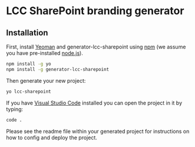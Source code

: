 # LCC SharePoint branding generator

## Installation

First, install [Yeoman](http://yeoman.io) and generator-lcc-sharepoint using [npm](https://www.npmjs.com/) (we assume you have pre-installed [node.js](https://nodejs.org/)).

```bash
npm install -g yo
npm install -g generator-lcc-sharepoint
```

Then generate your new project:

```bash
yo lcc-sharepoint
```

If you have [Visual Studio Code](ttps://code.visualstudio.com/) installed you can open the project in it by typing:

```bash
code .
```

Please see the readme file within your generated project for instructions on how to config and deploy the project.
